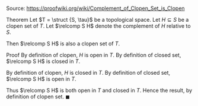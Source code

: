 # 

Source: https://proofwiki.org/wiki/Complement_of_Clopen_Set_is_Clopen

Theorem
Let $T = \struct {S, \tau}$ be a topological space.
Let $H \subseteq S$ be a clopen set of $T$.
Let $\relcomp S H$ denote the complement of $H$ relative to $S$.

Then $\relcomp S H$ is also a clopen set of $T$.


Proof
By definition of clopen, $H$ is open in $T$.
By definition of closed set, $\relcomp S H$ is closed in $T$.

By definition of clopen, $H$ is closed in $T$. 
By definition of closed set, $\relcomp S H$ is open in $T$.

Thus $\relcomp S H$ is both open in $T$ and closed in $T$.
Hence the result, by definition of clopen set.
$\blacksquare$





